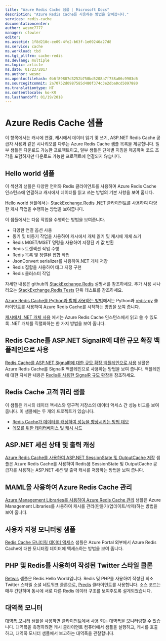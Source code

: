 ```yaml
---
title: "Azure Redis Cache 샘플 | Microsoft Docs"
description: "Azure Redis Cache를 사용하는 방법을 알아봅니다."
services: redis-cache
documentationcenter: 
author: wesmc7777
manager: cfowler
editor: 
ms.assetid: 1f8d210c-ee09-4fe2-b63f-1e69246a27d8
ms.service: cache
ms.workload: tbd
ms.tgt_pltfrm: cache-redis
ms.devlang: multiple
ms.topic: article
ms.date: 01/23/2017
ms.author: wesmc
ms.openlocfilehash: 0b6f89807d3252b750bd5208a7f758a06c9903d6
ms.sourcegitcommit: 2a70752d0987585d480f374c3e2dba0cd5097880
ms.translationtype: HT
ms.contentlocale: ko-KR
ms.lasthandoff: 01/19/2018
---
```

# <a name="azure-redis-cache-samples"></a>Azure Redis Cache 샘플
이 항목에서는 캐시에 연결, 캐시에서 데이터 읽기 및 쓰기, ASP.NET Redis Cache 공급자 사용과 같은 시나리오를 다루는 Azure Redis Cache 샘플 목록을 제공합니다. 일부 샘플은 다운로드 가능한 프로젝트이고, 일부 샘플은 단계별 지침을 제공하며 코드 조각을 포함하지만 다운로드 가능한 프로젝트에 연결되지 않습니다.

## <a name="hello-world-samples"></a>Hello world 샘플
이 섹션의 샘플은 다양한 언어와 Redis 클라이언트를 사용하여 Azure Redis Cache 인스턴스에 연결하고 캐시에서 데이터를 읽고 쓰는 방법의 기본 사항을 보여 줍니다.

[Hello world](https://github.com/rustd/RedisSamples/tree/master/HelloWorld) 샘플에서는 [StackExchange.Redis](https://github.com/StackExchange/StackExchange.Redis) .NET 클라이언트를 사용하여 다양한 캐시 작업을 수행하는 방법을 보여줍니다.

이 샘플에서는 다음 작업을 수행하는 방법을 보여줍니다.

* 다양한 연결 옵션 사용
* 동기 및 비동기 작업을 사용하여 캐시에서 개체 읽기 및 캐시에 개체 쓰기
* Redis MGET/MSET 명령을 사용하여 지정된 키 값 반환
* Redis 트랜잭션 작업 수행
* Redis 목록 및 정렬된 집합 작업
* JsonConvert serializer를 사용하여.NET 개체 저장
* Redis 집합을 사용하여 태그 지정 구현
* Redis 클러스터 작업

자세한 내용은 github의 [StackExchange.Redis](https://github.com/StackExchange/StackExchange.Redis) 설명서를 참조하세요. 추가 사용 시나리오는 [StackExchange.Redis.Tests](https://github.com/StackExchange/StackExchange.Redis/tree/master/StackExchange.Redis.Tests) 단위 테스트를 참조하세요.

[Azure Redis Cache를 Python과 함께 사용하는 방법](cache-python-get-started.md)에서는 Python과 [redis-py](https://github.com/andymccurdy/redis-py) 클라이언트를 사용하여 Azure Redis Cache를 시작하는 방법을 보여 줍니다.

[캐시에서 .NET 개체 사용](cache-dotnet-how-to-use-azure-redis-cache.md#work-with-net-objects-in-the-cache) 에서는 Azure Redis Cache 인스턴스에서 읽고 쓸 수 있도록 .NET 개체를 직렬화하는 한 가지 방법을 보여 줍니다. 

## <a name="use-redis-cache-as-a-scale-out-backplane-for-aspnet-signalr"></a>Redis Cache를 ASP.NET SignalR에 대한 규모 확장 백플레인으로 사용
[Redis Cache를 ASP.NET SignalR에 대한 규모 확장 백플레인으로 사용](https://github.com/rustd/RedisSamples/tree/master/RedisAsSignalRBackplane) 샘플은 Azure Redis Cache를 SignalR 백플레인으로 사용하는 방법을 보여 줍니다. 백플레인에 대한 자세한 내용은 [Redis를 사용한 SignalR 규모 확장](http://www.asp.net/signalr/overview/performance/scaleout-with-redis)을 참조하세요.

## <a name="redis-cache-customer-query-sample"></a>Redis Cache 고객 쿼리 샘플
이 샘플은 캐시의 데이터 액세스와 영구적 저장소의 데이터 액세스 간 성능 비교를 보여 줍니다. 이 샘플에는 두 개의 프로젝트가 있습니다.

* [Redis Cache가 데이터를 캐싱하여 성능을 향상시키는 방법 데모](https://github.com/rustd/RedisSamples/tree/master/RedisCacheCustomerQuerySample)
* [데모를 위한 데이터베이스 및 캐시 시드](https://github.com/rustd/RedisSamples/tree/master/SeedCacheForCustomerQuerySample)

## <a name="aspnet-session-state-and-output-caching"></a>ASP.NET 세션 상태 및 출력 캐싱
[Azure Redis Cache를 사용하여 ASP.NET SessionState 및 OutputCache 저장](https://github.com/rustd/RedisSamples/tree/master/SessionState_OutputCaching) 샘플은 Azure Redis Cache를 사용하여 Redis용 SessionState 및 OutputCache 공급자를 사용하는 ASP.NET 세션 및 출력 캐시를 저장하는 방법을 보여 줍니다.

## <a name="manage-azure-redis-cache-with-maml"></a>MAML을 사용하여 Azure Redis Cache 관리
[Azure Management Libraries를 사용하여 Azure Redis Cache 관리](https://github.com/rustd/RedisSamples/tree/master/ManageCacheUsingMAML) 샘플은 Azure Management Libraries를 사용하여 캐시를 관리(만들기/업데이트/삭제)하는 방법을 보여 줍니다. 

## <a name="custom-monitoring-sample"></a>사용자 지정 모니터링 샘플
[Redis Cache 모니터링 데이터 액세스](https://github.com/rustd/RedisSamples/tree/master/CustomMonitoring) 샘플은 Azure Portal 외부에서 Azure Redis Cache에 대한 모니터링 데이터에 액세스하는 방법을 보여 줍니다.

## <a name="a-twitter-style-clone-written-using-php-and-redis"></a>PHP 및 Redis를 사용하여 작성된 Twitter 스타일 클론
[Retwis](https://github.com/SyntaxC4-MSFT/retwis) 샘플은 Redis Hello World입니다. Redis 및 PHP를 사용하여 작성된 최소 Twitter 스타일 소셜 네트워크 클론으로, [Predis](https://github.com/nrk/predis) 클라이언트를 사용합니다. 소스 코드는 매우 간단하며 동시에 서로 다른 Redis 데이터 구조를 보여주도록 설계되었습니다.

## <a name="bandwidth-monitor"></a>대역폭 모니터
[대역폭 모니터](https://github.com/JonCole/SampleCode/tree/master/BandWidthMonitor) 샘플을 사용하면 클라이언트에서 사용 되는 대역폭을 모니터링할 수 있습니다. 대역폭을 측정하려면 캐시 클라이언트 컴퓨터에서 샘플을 실행하고, 캐시를 호출하고, 대역폭 모니터 샘플에서 보고하는 대역폭을 관찰합니다.

